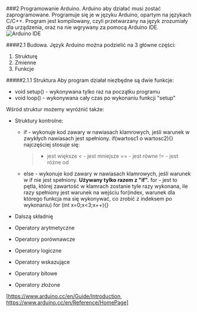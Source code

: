 ###2 Programowanie Arduino.
 Arduino aby działać musi zostać zaprogramowane. Programuje się je w języku Arduino, opartym na językach C/C++.
Program jest kompilowany, czyli przetwarzany na język zrozumiały dla urządzenia, oraz na nie wgrywany za pomocą
Arduino IDE.
![Arduino IDE](https://www.arduino.cc/en/pub/skins/arduinoWide/img/ArduinoAPP-01.svg)

####2.1 Budowa.
  Język Arduino można podzielić na 3 główne części:
  1. Strukturę
  2. Zmienne
  3. Funkcje

#####2.1.1  Struktura
Aby program działał niezbędne są dwie funkcje:

  * void setup() - wykonywana tylko raz na początku programu
  * void loop() - wykonywana cały czas po wykonaniu funkcji "setup"
  
Wśród struktur możemy wyróżnić także:

  * Struktury kontrolne:

    * if - wykonuje kod zawary w nawiasach klamrowych, jeśli warunek w zwykłych nawiasach jest spełniony.
		if(wartosc1 o wartosc2){}
		najczęściej stosuje się:
		> - jest większe
		< - jest mniejsze
		== - jest równe
		!= - jest różne od
    * else - wykonuje kod zawary w nawiasach klamrowych, jeśli warunek w if nie jest spełniony. **Używany tylko razem z "if".**
	for - jest to pętla, której zawartość w klamrach zostanie tyle razy wykonana, ile razy spełniony jest warunek na wejściu 
	for(index, warunek dla którego funkcja ma się wykonywać, co zrobić z indeksem po wykonaniu)
	for (int x=0;x<3;x++){}
  * Dalszą składnię
  
  * Operatory arytmetyczne
  * Operatory porównawcze
  * Operatory logiczne
  * Operatory wskazujące
  * Operatory bitowe
  * Operatory złożone

[https://www.arduino.cc/en/Guide/Introduction, https://www.arduino.cc/en/Reference/HomePage]
